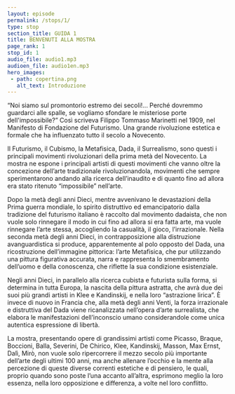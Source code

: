 ```yaml
---
layout: episode
permalink: /stops/1/
type: stop
section_title: GUIDA 1
title: BENVENUTI ALLA MOSTRA
page_rank: 1
stop_id: 1
audio_file: audio1.mp3
audioen_file: audio1en.mp3
hero_images:
 - path: copertina.png
   alt_text: Introduzione
---
```


“Noi siamo sul promontorio estremo dei secoli!... Perché dovremmo guardarci alle spalle, se vogliamo sfondare le misteriose porte dell&#39;impossibile?” Così scriveva Filippo Tommaso Marinetti nel 1909, nel Manifesto di Fondazione del Futurismo. Una grande rivoluzione estetica e formale che ha influenzato tutto il secolo a Novecento.

Il Futurismo, il Cubismo, la Metafisica, Dada, il Surrealismo, sono questi i principali movimenti rivoluzionari della prima metà del Novecento. La mostra ne espone i principali artisti di questi movimenti che vanno oltre la concezione dell’arte tradizionale rivoluzionandola, movimenti che sempre sperimentarono andando alla ricerca dell’inaudito e di quanto fino ad allora era stato ritenuto “impossibile” nell’arte.

Dopo la metà degli anni Dieci, mentre avvenivano le devastazioni della Prima guerra mondiale, lo spirito distruttivo ed emancipatorio dalla tradizione del futurismo italiano è raccolto dal movimento dadaista, che non vuole solo rinnegare il modo in cui fino ad allora si era fatta arte, ma vuole rinnegare l’arte stessa, accogliendo la casualità, il gioco, l’irrazionale. Nella seconda metà degli anni Dieci, in contrapposizione alla distruzione avanguardistica si produce, apparentemente al polo opposto del Dada, una ricostruzione dell’immagine pittorica: l’arte Metafisica, che pur utilizzando una pittura figurativa accurata, narra e rappresenta lo smembramento dell’uomo e della conoscenza, che riflette la sua condizione esistenziale.

Negli anni Dieci, in parallelo alla ricerca cubista e futurista sulla forma, si determina in tutta Europa, la nascita della pittura astratta, che avrà due dei suoi più grandi artisti in Klee e Kandinskij, e nella loro “astrazione lirica”. È invece di nuovo in Francia che, alla metà degli anni Venti, la forza irrazionale e distruttiva del Dada viene ricanalizzata nell’opera d’arte surrealista, che elabora le manifestazioni dell’inconscio umano considerandole come unica autentica espressione di libertà.

La mostra, presentando opere di grandissimi artisti come Picasso, Braque, Boccioni, Balla, Severini, De Chirico, Klee, Kandinskij, Masson, Max Ernst, Dalì, Mirò, non vuole solo ripercorrere il mezzo secolo più importante dell’arte degli ultimi 100 anni, ma anche allenare l’occhio e la mente alla percezione di queste diverse correnti estetiche e di pensiero, le quali, proprio quando sono poste l’una accanto all’altra, esprimono meglio la loro essenza, nella loro opposizione e differenza, a volte nel loro conflitto.